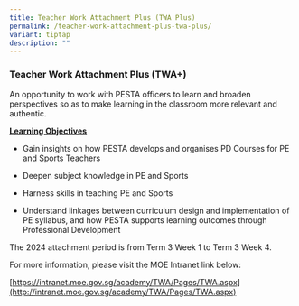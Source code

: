 ```yaml
---
title: Teacher Work Attachment Plus (TWA Plus)
permalink: /teacher-work-attachment-plus-twa-plus/
variant: tiptap
description: ""
---
```

<h3>Teacher Work Attachment Plus (TWA+)</h3>
<p>An opportunity to work with PESTA officers to learn and broaden perspectives
so as to make learning in the classroom more relevant and authentic.</p>
<p><strong><u>Learning Objectives</u></strong>
</p>
<ul data-tight="true" class="tight">
<li>
<p>Gain insights on how PESTA develops and organises PD Courses for PE and
Sports Teachers</p>
</li>
<li>
<p>Deepen subject knowledge in PE and Sports</p>
</li>
<li>
<p>Harness skills in teaching PE and Sports</p>
</li>
<li>
<p>Understand linkages between curriculum design and implementation of PE
syllabus, and how PESTA supports learning outcomes through Professional
Development</p>
</li>
</ul>
<p>The 2024 attachment period is from Term 3 Week 1 to Term 3 Week 4.</p>
<p>For more information, please visit the MOE Intranet link below:&nbsp;</p>
<p>[<a href="https://intranet.moe.gov.sg/academy/TWA/Pages/TWA.aspx](http://intranet.moe.gov.sg/academy/TWA/Pages/TWA.aspx)" rel="noopener noreferrer nofollow" target="_blank">https://intranet.moe.gov.sg/academy/TWA/Pages/TWA.aspx](http://intranet.moe.gov.sg/academy/TWA/Pages/TWA.aspx)</a>
</p>